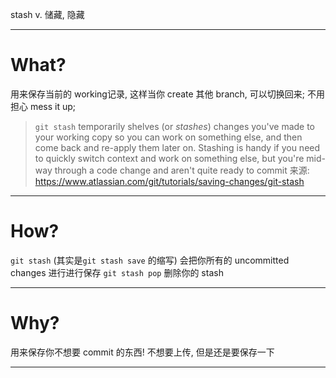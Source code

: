 stash v. 储藏, 隐藏
___
# What?
用来保存当前的 working记录, 这样当你 create 其他 branch, 可以切换回来; 不用担心 mess it up;
>`git stash` temporarily shelves (or _stashes_) changes you've made to your working copy so you can work on something else, and then come back and re-apply them later on. Stashing is handy if you need to quickly switch context and work on something else, but you're mid-way through a code change and aren't quite ready to commit
>来源:
>https://www.atlassian.com/git/tutorials/saving-changes/git-stash
___
# How?
`git stash`
(其实是`git stash save` 的缩写)
会把你所有的 uncommitted changes 进行进行保存
`git stash pop`
删除你的 stash
___
# Why?
用来保存你不想要 commit 的东西! 不想要上传, 但是还是要保存一下
___
